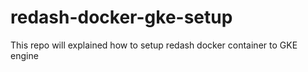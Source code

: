 # redash-docker-gke-setup
This repo will explained how to setup redash docker container to GKE engine
